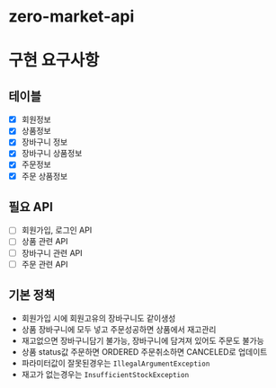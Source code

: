 # zero-market-api

# 구현 요구사항
## 테이블

- [x] 회원정보
- [x] 상품정보
- [x] 장바구니 정보
- [x] 장바구니 상품정보
- [x] 주문정보
- [x] 주문 상품정보

## 필요 API

- [ ] 회원가입, 로그인 API
- [ ] 상품 관련 API
- [ ] 장바구니 관련 API
- [ ] 주문 관련 API

## 기본 정책
- 회원가입 시에 회원고유의 장바구니도 같이생성
- 상품 장바구니에 모두 넣고 주문성공하면 상품에서 재고관리
- 재고없으면 장바구니담기 불가능, 장바구니에 담겨져 있어도 주문도 불가능
- 상품 status값 주문하면 ORDERED 주문취소하면 CANCELED로 업데이트
- 파라미터값이 잘못된경우는  `IllegalArgumentException`  
- 재고가 없는경우는  `InsufficientStockException`
